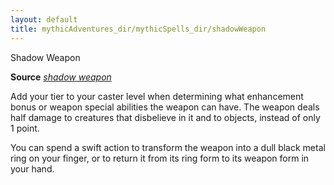 ```yaml
---
layout: default
title: mythicAdventures_dir/mythicSpells_dir/shadowWeapon
---
```

Shadow Weapon

**Source** [_shadow weapon_](../../ultimateMagic_dir/spells_dir/shadowWeapon#_shadow-weapon)

Add your tier to your caster level when determining what enhancement bonus or weapon special abilities the weapon can have. The weapon deals half damage to creatures that disbelieve in it and to objects, instead of only 1 point.

You can spend a swift action to transform the weapon into a dull black metal ring on your finger, or to return it from its ring form to its weapon form in your hand.

